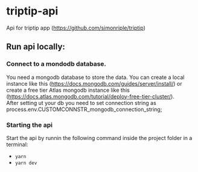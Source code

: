 # triptip-api
Api for triptip app (https://github.com/simonriple/triptip)

## Run api locally:  
### Connect to a mondodb database.    
You need a mongodb database to store the data. You can create a local instance like this (https://docs.mongodb.com/guides/server/install/) or create a free tier Atlas mongodb instance like this (https://docs.atlas.mongodb.com/tutorial/deploy-free-tier-cluster/).  
After setting ut your db you need to set connection string as process.env.CUSTOMCONNSTR_mongodb_connection_string;

### Starting the api  
Start the api by runnin the following command inside the project folder in a terminal:  
 - `yarn`
 - `yarn dev`
